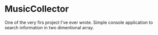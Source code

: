 # MusicCollector
One of the very firs project I've ever wrote. Simple console application to search information in two dimentional array.

